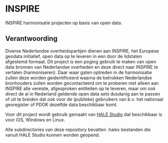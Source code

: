 # INSPIRE
INSPIRE harmonisatie projecten op basis van open data.

## Verantwoording

Diverse Nederlandse overheidspartijen dienen aan INSPIRE, het Europese geodata initiatief, open data op te leveren in een door de lidstaten afgestemd formaat. Dit project is een poging gebruik te maken van open data bronnen van Nederlandse overheden en deze direct naar INSPIRE te vertalen (harmoniseren). Daar waar gaten optreden in de harmonisatie zullen deze worden geidentificeerd waarna de betrokken Nederlandse bronhouders zullen worden gecontacteerd om te proberen niet alleen aan INSPIRE alle vereiste, afgesproken entiteiten op te leveren, maar om ook direct de al in Nederland geldende open data sets dusdanig aan te passen of uit te breiden dat ook voor de (publieke) gebruikers van b.v. het nationaal georegister of PDOK dezelfde data beschikbaar komt.

Voor dit project wordt gebruik gemaakt van [HALE Studio](https://www.wetransform.to/downloads/) dat beschikbaar is voor iOS, Windows en Linux.

Alle subdirectories van deze repository bevatten .halex bestanden die vanuit HALE Studio kunnen worden geopend.
